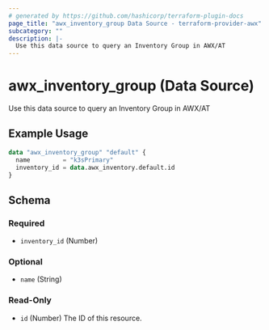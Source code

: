 ```yaml
---
# generated by https://github.com/hashicorp/terraform-plugin-docs
page_title: "awx_inventory_group Data Source - terraform-provider-awx"
subcategory: ""
description: |-
  Use this data source to query an Inventory Group in AWX/AT
---
```


# awx_inventory_group (Data Source)

Use this data source to query an Inventory Group in AWX/AT

## Example Usage

```terraform
data "awx_inventory_group" "default" {
  name         = "k3sPrimary"
  inventory_id = data.awx_inventory.default.id
}
```

<!-- schema generated by tfplugindocs -->
## Schema

### Required

- `inventory_id` (Number)

### Optional

- `name` (String)

### Read-Only

- `id` (Number) The ID of this resource.
